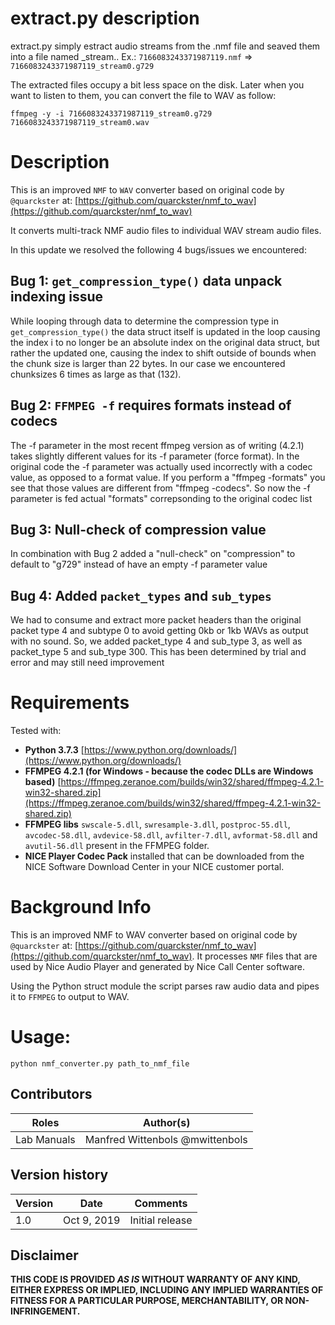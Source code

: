 # extract.py description

extract.py simply estract audio streams from the .nmf file and seaved them into a file named <original-filename>\_stream<n>.<format>. Ex.: `7166083243371987119.nmf` => `7166083243371987119_stream0.g729`

The extracted files occupy a bit less space on the disk. Later when you want to listen to them, you can convert the file to WAV as follow:

    ffmpeg -y -i 7166083243371987119_stream0.g729 7166083243371987119_stream0.wav

# Description

This is an improved `NMF` to `WAV` converter based on original code by `@quarckster` at: [https://github.com/quarckster/nmf_to_wav](https://github.com/quarckster/nmf_to_wav)

It converts multi-track NMF audio files to individual WAV stream audio files.

In this update we resolved the following 4 bugs/issues we encountered:

## Bug 1: `get_compression_type()` data unpack indexing issue

While looping through data to determine the compression type in `get_compression_type()` the data struct itself is updated in the loop causing the index i to no longer be an absolute index on the original data struct, but rather the updated one, causing the index to shift outside of bounds when the chunk size is larger than 22 bytes. In our case we encountered chunksizes 6 times as large as that (132).

## Bug 2: `FFMPEG -f` requires formats instead of codecs

The -f parameter in the most recent ffmpeg version as of writing (4.2.1) takes slightly different values for its -f parameter (force format). In the original code the -f parameter was actually used incorrectly with a codec value, as opposed to a format value. If you perform a "ffmpeg -formats" you see that those values are different from "ffmpeg -codecs". So now the -f parameter is fed actual "formats" correpsonding to the original codec list

## Bug 3: Null-check of compression value

In combination with Bug 2 added a "null-check" on "compression" to default to "g729" instead of have an empty -f parameter value

## Bug 4: Added `packet_types` and `sub_types`

We had to consume and extract more packet headers than the original packet type 4 and subtype 0 to avoid getting 0kb or 1kb WAVs as output with no sound. So, we added packet_type 4 and sub_type 3, as well as packet_type 5 and sub_type 300. This has been determined by trial and error and may still need improvement

# Requirements

Tested with:

- **Python 3.7.3** [https://www.python.org/downloads/](https://www.python.org/downloads/)
- **FFMPEG 4.2.1 (for Windows - because the codec DLLs are Windows based)** [https://ffmpeg.zeranoe.com/builds/win32/shared/ffmpeg-4.2.1-win32-shared.zip](https://ffmpeg.zeranoe.com/builds/win32/shared/ffmpeg-4.2.1-win32-shared.zip)
- **FFMPEG libs** `swscale-5.dll`, `swresample-3.dll`, `postproc-55.dll`, `avcodec-58.dll`, `avdevice-58.dll`, `avfilter-7.dll`, `avformat-58.dll` and `avutil-56.dll` present in the FFMPEG folder.
- **NICE Player Codec Pack** installed that can be downloaded from the NICE Software Download Center in your NICE customer portal.

# Background Info

This is an improved NMF to WAV converter based on original code by `@quarckster` at: [https://github.com/quarckster/nmf_to_wav](https://github.com/quarckster/nmf_to_wav). It processes `NMF` files that are used by Nice Audio Player and generated by Nice Call Center software.

Using the Python struct module the script parses raw audio data and pipes it to `FFMPEG` to output to WAV.

# Usage:

`python nmf_converter.py path_to_nmf_file`

## Contributors

| Roles       | Author(s)                       |
| ----------- | ------------------------------- |
| Lab Manuals | Manfred Wittenbols @mwittenbols |

## Version history

| Version | Date        | Comments        |
| ------- | ----------- | --------------- |
| 1.0     | Oct 9, 2019 | Initial release |

## Disclaimer

**THIS CODE IS PROVIDED _AS IS_ WITHOUT WARRANTY OF ANY KIND, EITHER EXPRESS OR IMPLIED, INCLUDING ANY IMPLIED WARRANTIES OF FITNESS FOR A PARTICULAR PURPOSE, MERCHANTABILITY, OR NON-INFRINGEMENT.**
